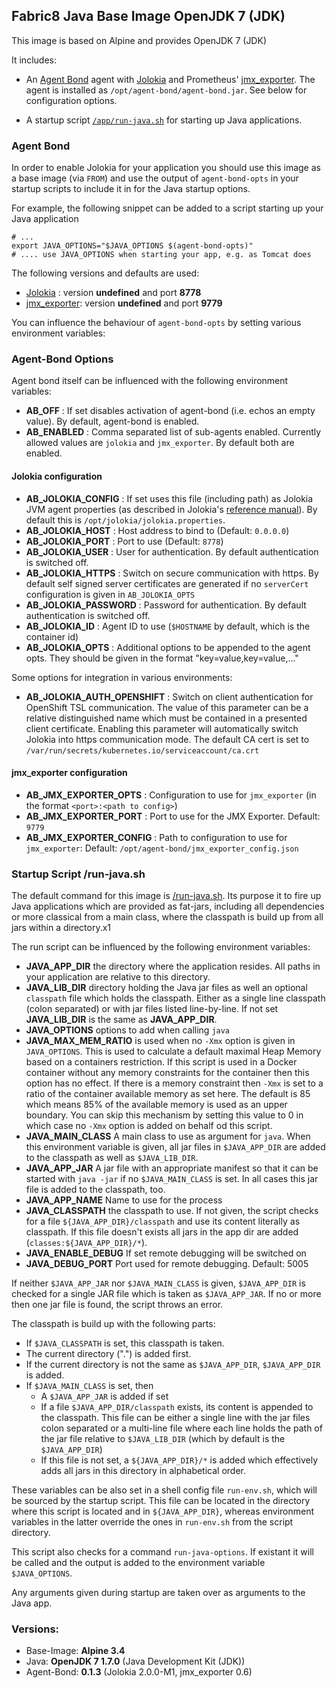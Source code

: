 ## Fabric8 Java Base Image OpenJDK 7 (JDK)

This image is based on Alpine and provides OpenJDK 7 (JDK)

It includes:


* An [Agent Bond](https://github.com/fabric8io/agent-bond) agent with [Jolokia](http://www.jolokia.org) and Prometheus' [jmx_exporter](https://github.com/prometheus/jmx_exporter). The agent is installed as `/opt/agent-bond/agent-bond.jar`. See below for configuration options.


* A startup script [`/app/run-java.sh`](#startup-script-run-javash) for starting up Java applications.

### Agent Bond

In order to enable Jolokia for your application you should use this image as a base image (via `FROM`) and use the output of `agent-bond-opts` in your startup scripts to include it in for the Java startup options.

For example, the following snippet can be added to a script starting up your Java application

    # ...
    export JAVA_OPTIONS="$JAVA_OPTIONS $(agent-bond-opts)"
    # .... use JAVA_OPTIONS when starting your app, e.g. as Tomcat does

The following versions and defaults are used:

* [Jolokia](http://www.jolokia.org) : version **undefined** and port **8778**
* [jmx_exporter](https://github.com/prometheus/jmx_exporter): version **undefined** and port **9779**

You can influence the behaviour of `agent-bond-opts` by setting various environment variables:

### Agent-Bond Options

Agent bond itself can be influenced with the following environment variables: 

* **AB_OFF** : If set disables activation of agent-bond (i.e. echos an empty value). By default, agent-bond is enabled.
* **AB_ENABLED** : Comma separated list of sub-agents enabled. Currently allowed values are `jolokia` and `jmx_exporter`. 
  By default both are enabled.


#### Jolokia configuration

* **AB_JOLOKIA_CONFIG** : If set uses this file (including path) as Jolokia JVM agent properties (as described 
  in Jolokia's [reference manual](http://www.jolokia.org/reference/html/agents.html#agents-jvm)). 
  By default this is `/opt/jolokia/jolokia.properties`. 
* **AB_JOLOKIA_HOST** : Host address to bind to (Default: `0.0.0.0`)
* **AB_JOLOKIA_PORT** : Port to use (Default: `8778`)
* **AB_JOLOKIA_USER** : User for authentication. By default authentication is switched off.
* **AB_JOLOKIA_HTTPS** : Switch on secure communication with https. By default self signed server certificates are generated
  if no `serverCert` configuration is given in `AB_JOLOKIA_OPTS`
* **AB_JOLOKIA_PASSWORD** : Password for authentication. By default authentication is switched off.
* **AB_JOLOKIA_ID** : Agent ID to use (`$HOSTNAME` by default, which is the container id)
* **AB_JOLOKIA_OPTS**  : Additional options to be appended to the agent opts. They should be given in the format 
  "key=value,key=value,..."

Some options for integration in various environments:

* **AB_JOLOKIA_AUTH_OPENSHIFT** : Switch on client authentication for OpenShift TSL communication. The value of this 
  parameter can be a relative distinguished name which must be contained in a presented client certificate. Enabling this
  parameter will automatically switch Jolokia into https communication mode. The default CA cert is set to 
  `/var/run/secrets/kubernetes.io/serviceaccount/ca.crt` 
  
#### jmx_exporter configuration 

* **AB_JMX_EXPORTER_OPTS** : Configuration to use for `jmx_exporter` (in the format `<port>:<path to config>`)
* **AB_JMX_EXPORTER_PORT** : Port to use for the JMX Exporter. Default: `9779`
* **AB_JMX_EXPORTER_CONFIG** : Path to configuration to use for `jmx_exporter`: Default: `/opt/agent-bond/jmx_exporter_config.json`



### Startup Script /run-java.sh

The default command for this image is [/run-java.sh](https://github.com/fabric8io/run-java-sh). Its purpose it to fire up Java applications which are provided as fat-jars, including all dependencies or more classical from a main class, where the classpath is build up from all jars within a directory.x1

The run script can be influenced by the following environment variables:

* **JAVA_APP_DIR** the directory where the application resides. All paths in your application are relative to this directory.
* **JAVA_LIB_DIR** directory holding the Java jar files as well an optional `classpath` file which holds the classpath. Either as a single line classpath (colon separated) or with jar files listed line-by-line. If not set **JAVA_LIB_DIR** is the same as **JAVA_APP_DIR**.
* **JAVA_OPTIONS** options to add when calling `java`
* **JAVA_MAX_MEM_RATIO** is used when no `-Xmx` option is given in `JAVA_OPTIONS`. This is used to calculate a default maximal Heap Memory based on a containers restriction. If this script is used in a Docker container without any memory constraints for the container then this option has no effect. If there is a memory constraint then `-Xmx` is set to a ratio of the container available memory as set here. The default is 85 which means 85% of the available memory is used as an upper boundary. You can skip this mechanism by setting this value to 0 in which case no `-Xmx` option is added on behalf od this script. 
* **JAVA_MAIN_CLASS** A main class to use as argument for `java`. When this environment variable is given, all jar files in `$JAVA_APP_DIR` are added to the classpath as well as `$JAVA_LIB_DIR`.
* **JAVA_APP_JAR** A jar file with an appropriate manifest so that it can be started with `java -jar` if no `$JAVA_MAIN_CLASS` is set. In all cases this jar file is added to the classpath, too.
* **JAVA_APP_NAME** Name to use for the process
* **JAVA_CLASSPATH** the classpath to use. If not given, the script checks for a file `${JAVA_APP_DIR}/classpath` and use its content literally as classpath. If this file doesn't exists all jars in the app dir are added (`classes:${JAVA_APP_DIR}/*`).
* **JAVA_ENABLE_DEBUG** If set remote debugging will be switched on
* **JAVA_DEBUG_PORT** Port used for remote debugging. Default: 5005

If neither `$JAVA_APP_JAR` nor `$JAVA_MAIN_CLASS` is given, `$JAVA_APP_DIR` is checked for a single JAR file which is taken as `$JAVA_APP_JAR`. If no or more then one jar file is found, the script throws an error.

The classpath is build up with the following parts:

* If `$JAVA_CLASSPATH` is set, this classpath is taken.
* The current directory (".") is added first.
* If the current directory is not the same as `$JAVA_APP_DIR`, `$JAVA_APP_DIR` is added.
* If `$JAVA_MAIN_CLASS` is set, then
  - A `$JAVA_APP_JAR` is added if set
  - If a file `$JAVA_APP_DIR/classpath` exists, its content is appended to the classpath. This file
    can be either a single line with the jar files colon separated or a multi-line file where each line
    holds the path of the jar file relative to `$JAVA_LIB_DIR` (which by default is the `$JAVA_APP_DIR`)
  - If this file is not set, a `${JAVA_APP_DIR}/*` is added which effectively adds all
    jars in this directory in alphabetical order.

These variables can be also set in a shell config file `run-env.sh`, which will be sourced by the startup script. This file can be located in the directory where this script is located and in `${JAVA_APP_DIR}`, whereas environment variables in the latter override the ones in `run-env.sh` from the script directory.

This script also checks for a command `run-java-options`. If existant it will be called and the output is added to the environment variable `$JAVA_OPTIONS`.

Any arguments given during startup are taken over as arguments to the Java app.


### Versions:

* Base-Image: **Alpine 3.4**
* Java: **OpenJDK 7 1.7.0** (Java Development Kit (JDK))
* Agent-Bond: **0.1.3** (Jolokia 2.0.0-M1, jmx_exporter 0.6)
